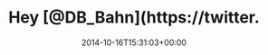 ---
retweeted: false
source: <a href="http://mvilla.it/fenix" rel="nofollow">Fenix for Android</a>
entities:
  hashtags: []
  symbols: []
  user_mentions:
  - name: Deutsche Bahn Personenverkehr
    screen_name: DB_Bahn
    indices:
    - '4'
    - '12'
    id_str: '39999078'
    id: '39999078'
  urls: []
display_text_range:
- '0'
- '126'
favorite_count: '6'
id_str: '522771711750840321'
truncated: false
retweet_count: '1'
id: '522771711750840321'
created_at: Thu Oct 16 15:31:03 +0000 2014
favorited: false
full_text: |-
  Hey [@DB_Bahn](https://twitter.com/DB_Bahn). Sitze seit Hannover zwischen drei lauten Versicherungspfeifen.

  Gibt's dafür ein Feld im Fahrgastrechteformular?
lang: de
tags:
- pesos:twitter
date: '2014-10-16T15:31:03+00:00'
src: https://twitter.com/bascht/status/522771711750840321
original_url: https://twitter.com/bascht/status/522771711750840321
type: twitter_tweet
text: |-
  Hey [@DB_Bahn](https://twitter.com/DB_Bahn). Sitze seit Hannover zwischen drei lauten Versicherungspfeifen.

  Gibt's dafür ein Feld im Fahrgastrechteformular?
title: Hey [@DB_Bahn](https://twitter.

---